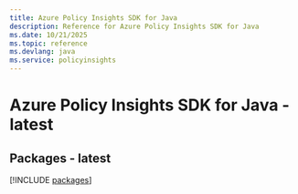```yaml
---
title: Azure Policy Insights SDK for Java
description: Reference for Azure Policy Insights SDK for Java
ms.date: 10/21/2025
ms.topic: reference
ms.devlang: java
ms.service: policyinsights
---
```

# Azure Policy Insights SDK for Java - latest
## Packages - latest
[!INCLUDE [packages](policy-insights-index.md)]